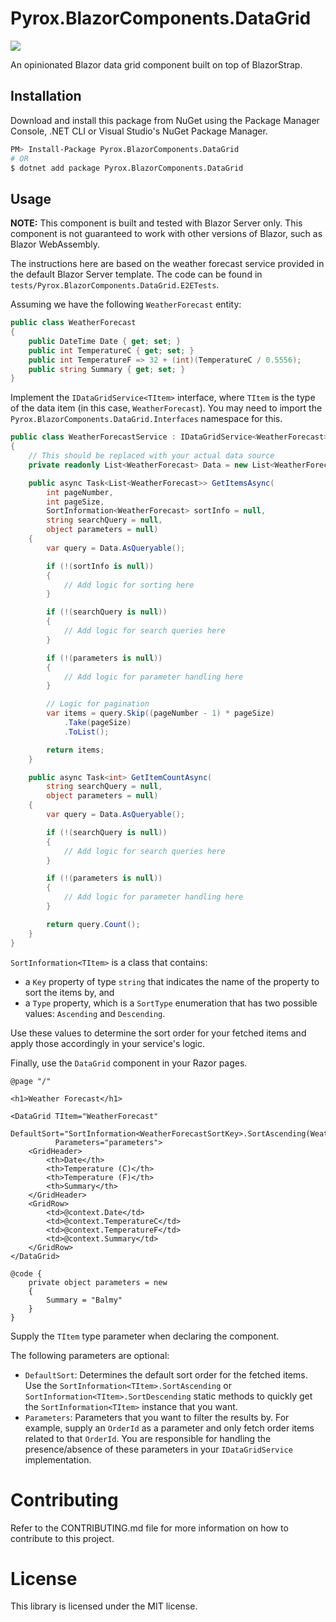 # Pyrox.BlazorComponents.DataGrid

[![](https://img.shields.io/nuget/v/Pyrox.BlazorComponents.DataGrid.svg?style=flat)](https://www.nuget.org/packages/Pyrox.BlazorComponents.DataGrid/)

An opinionated Blazor data grid component built on top of BlazorStrap.

## Installation

Download and install this package from NuGet using the Package Manager Console, .NET CLI or Visual Studio's NuGet Package Manager.

```bash
PM> Install-Package Pyrox.BlazorComponents.DataGrid
# OR
$ dotnet add package Pyrox.BlazorComponents.DataGrid
```

## Usage

**NOTE:** This component is built and tested with Blazor Server only. This component is not guaranteed to work with other versions of Blazor, such as Blazor WebAssembly.

The instructions here are based on the weather forecast service provided in the default Blazor Server template. The code can be found in `tests/Pyrox.BlazorComponents.DataGrid.E2ETests`.

Assuming we have the following `WeatherForecast` entity:

```cs
public class WeatherForecast
{
    public DateTime Date { get; set; }
    public int TemperatureC { get; set; }
    public int TemperatureF => 32 + (int)(TemperatureC / 0.5556);
    public string Summary { get; set; }
}
```

Implement the `IDataGridService<TItem>` interface, where `TItem` is the type of the data item (in this case, `WeatherForecast`). You may need to import the `Pyrox.BlazorComponents.DataGrid.Interfaces` namespace for this.

```cs
public class WeatherForecastService : IDataGridService<WeatherForecast>
{
    // This should be replaced with your actual data source
    private readonly List<WeatherForecast> Data = new List<WeatherForecast>();

    public async Task<List<WeatherForecast>> GetItemsAsync(
        int pageNumber,
        int pageSize,
        SortInformation<WeatherForecast> sortInfo = null,
        string searchQuery = null,
        object parameters = null)
    {
        var query = Data.AsQueryable();

        if (!(sortInfo is null))
        {
            // Add logic for sorting here
        }

        if (!(searchQuery is null))
        {
            // Add logic for search queries here
        }

        if (!(parameters is null))
        {
            // Add logic for parameter handling here
        }

        // Logic for pagination
        var items = query.Skip((pageNumber - 1) * pageSize)
            .Take(pageSize)
            .ToList();

        return items;
    }

    public async Task<int> GetItemCountAsync(
        string searchQuery = null,
        object parameters = null)
    {
        var query = Data.AsQueryable();

        if (!(searchQuery is null))
        {
            // Add logic for search queries here
        }

        if (!(parameters is null))
        {
            // Add logic for parameter handling here
        }

        return query.Count();
    }
}
```

`SortInformation<TItem>` is a class that contains:
- a `Key` property of type `string` that indicates the name of the property to sort the items by, and
- a `Type` property, which is a `SortType` enumeration that has two possible values: `Ascending` and `Descending`.

Use these values to determine the sort order for your fetched items and apply those accordingly in your service's logic.

Finally, use the `DataGrid` component in your Razor pages.

```razor
@page "/"

<h1>Weather Forecast</h1>

<DataGrid TItem="WeatherForecast"
          DefaultSort="SortInformation<WeatherForecastSortKey>.SortAscending(WeatherForecastSortKey.Date)"
          Parameters="parameters">
    <GridHeader>
        <th>Date</th>
        <th>Temperature (C)</th>
        <th>Temperature (F)</th>
        <th>Summary</th>
    </GridHeader>
    <GridRow>
        <td>@context.Date</td>
        <td>@context.TemperatureC</td>
        <td>@context.TemperatureF</td>
        <td>@context.Summary</td>
    </GridRow>
</DataGrid>

@code {
    private object parameters = new
    {
        Summary = "Balmy"
    }
}
```

Supply the `TItem` type parameter when declaring the component. 

The following parameters are optional:
- `DefaultSort`: Determines the default sort order for the fetched items. Use the `SortInformation<TItem>.SortAscending` or `SortInformation<TItem>.SortDescending` static methods to quickly get the `SortInformation<TItem>` instance that you want.
- `Parameters`: Parameters that you want to filter the results by. For example, supply an `OrderId` as a parameter and only fetch order items related to that `OrderId`. You are responsible for handling the presence/absence of these parameters in your `IDataGridService` implementation.

# Contributing

Refer to the CONTRIBUTING.md file for more information on how to contribute to this project.

# License

This library is licensed under the MIT license.
